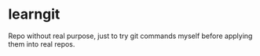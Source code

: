 # learngit
Repo without real purpose, just to try git commands myself before applying them into real repos.
